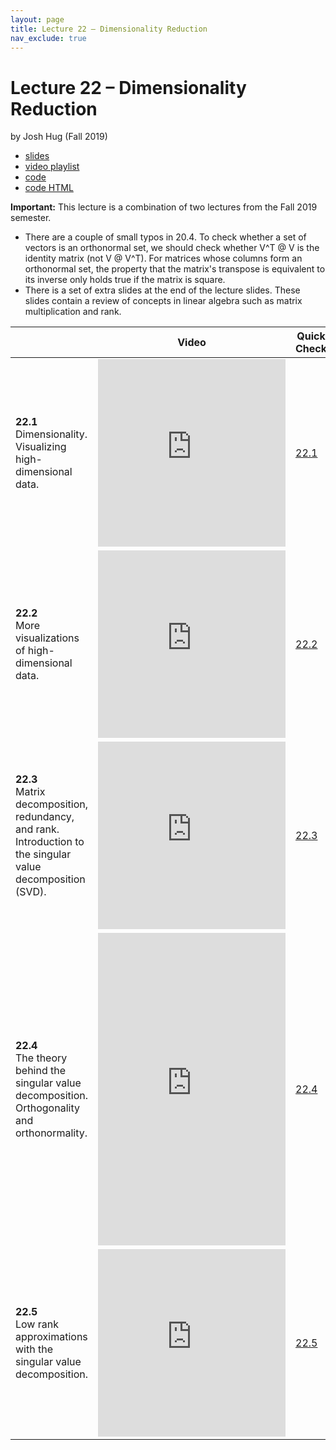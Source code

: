 ```yaml
---
layout: page
title: Lecture 22 – Dimensionality Reduction
nav_exclude: true
---
```


# Lecture 22 – Dimensionality Reduction

by Josh Hug (Fall 2019)

- [slides](https://docs.google.com/presentation/d/1Yyzi1miV7cusJw7ljqt07XLYxcSvgdLuCeKprrwi7pE/edit?usp=sharing)
- [video playlist](https://www.youtube.com/playlist?list=PLQCcNQgUcDfoW4IbdYs4ccVTgb4M0U_2X)
- [code](https://data100.datahub.berkeley.edu/hub/user-redirect/git-sync?repo=https://github.com/DS-100/su20&subPath=lecture/lec22/)
- [code HTML](../../resources/assets/lectures/lec22/lec22.html)

**Important:** This lecture is a combination of two lectures from the Fall 2019 semester.
- There are a couple of small typos in 20.4. To check whether a set of vectors is an orthonormal set, we should check whether V^T @ V is the identity matrix (not V @ V^T). For matrices whose columns form an orthonormal set, the property that the matrix's transpose is equivalent to its inverse only holds true if the matrix is square.
- There is a set of extra slides at the end of the lecture slides. These slides contain a review of concepts in linear algebra such as matrix multiplication and rank.

<colgroup>
<table>
<col style="width: 25%" />
<col style="width: 25%" />
<col style="width: 25%" />
</colgroup>
<thead>
<tr class="header">
<th></th>
<th>Video</th>
<th>Quick Check</th>
</tr>
</thead>
<tbody>
<tr>
<td><strong>22.1</strong> <br>Dimensionality. Visualizing high-dimensional data.</td>
<td><iframe width="300" height="300" height src="https://youtube.com/embed/qE6Qtf38QsE" frameborder="0" allow="accelerometer; autoplay; encrypted-media; gyroscope; picture-in-picture" allowfullscreen></iframe></td>
<td><a href="https://forms.gle/zJLzQN6fDoXKfsNC7" target="\_blank">22.1</a></td>
</tr>
<tr>
<td><strong>22.2</strong> <br>More visualizations of high-dimensional data.</td>
<td><iframe width="300" height="300" height src="https://youtube.com/embed/wafCB6zVbbA" frameborder="0" allow="accelerometer; autoplay; encrypted-media; gyroscope; picture-in-picture" allowfullscreen></iframe></td>
<td><a href="https://forms.gle/Tk66Qqxawvwe9AkQA" target="\_blank">22.2</a></td>
</tr>
<tr>
<td><strong>22.3</strong> <br>Matrix decomposition, redundancy, and rank. Introduction to the singular value decomposition (SVD).</td>
<td><iframe width="300" height="300" height src="https://youtube.com/embed/s2rKQAOG_R0" frameborder="0" allow="accelerometer; autoplay; encrypted-media; gyroscope; picture-in-picture" allowfullscreen></iframe></td>
<td><a href="https://forms.gle/9vNk41BYPKkSMMo27" target="\_blank">22.3</a></td>
</tr>
<tr>
<td><strong>22.4</strong> <br>The theory behind the singular value decomposition. Orthogonality and orthonormality.</td>
<td><iframe width="300" height="500" height src="https://youtube.com/embed/INKZS0HWBLw" frameborder="0" allow="accelerometer; autoplay; encrypted-media; gyroscope; picture-in-picture" allowfullscreen></iframe></td>
<td><a href="https://forms.gle/SM8VcTTXZG83aQte6" target="\_blank">22.4</a></td>
</tr>
<tr>
<td><strong>22.5</strong> <br>Low rank approximations with the singular value decomposition.</td>
<td><iframe width="300" height="300" height src="https://youtube.com/embed/IGoHl58pm40" frameborder="0" allow="accelerometer; autoplay; encrypted-media; gyroscope; picture-in-picture" allowfullscreen></iframe></td>
<td><a href="https://forms.gle/bF7EHytfXYf4AcsJ8" target="\_blank">22.5</a></td>
</tr>
